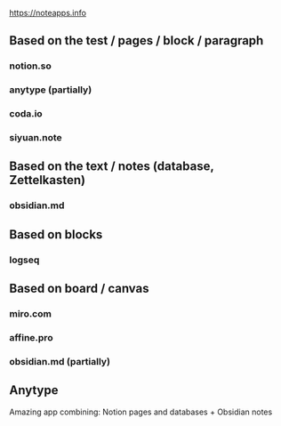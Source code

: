https://noteapps.info
## Based on the test / pages / block / paragraph
### notion.so
### anytype (partially)
### coda.io
### siyuan.note

## Based on the text / notes (database, Zettelkasten)
### obsidian.md

## Based on blocks
### logseq

## Based on board / canvas
### miro.com
### affine.pro
### obsidian.md (partially)

## Anytype
Amazing app combining: Notion pages and databases + Obsidian notes
